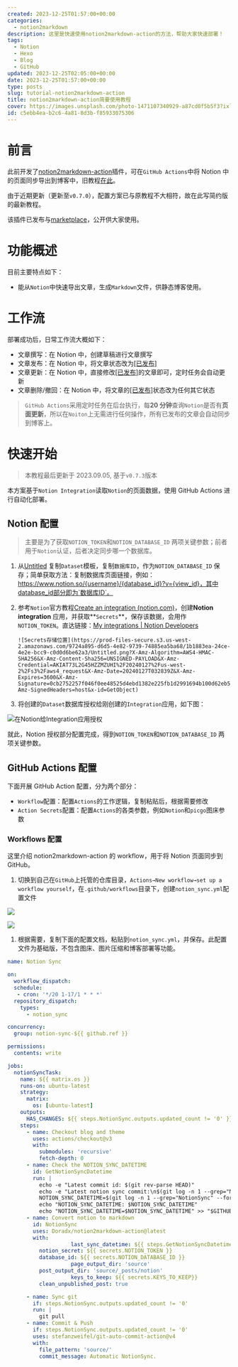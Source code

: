 ```yaml
---
created: 2023-12-25T01:57:00+00:00
categories:
  - notion2markdown
description: 这里是快速使用notion2markdown-action的方法，帮助大家快速部署！
tags:
  - Notion
  - Hexo
  - Blog
  - GitHub
updated: 2023-12-25T02:05:00+00:00
date: 2023-12-25T01:57:00+00:00
type: posts
slug: tutorial-notion2markdown-action
title: notion2markdown-action简要使用教程
cover: https://images.unsplash.com/photo-1471107340929-a87cd0f5b5f3?ixlib=rb-4.0.3&q=85&fm=jpg&crop=entropy&cs=srgb
id: c5ebb4ea-b2c6-4a81-8d3b-f85933075306
---
```


# 前言

此前开发了[notion2markdown-action](https://github.com/Doradx/notion2markdown-action)插件，可在`GitHub Actions`中将 Notion 中的页面同步导出到博客中，旧教程[在此](https://blog.cuger.cn/p/634642fd/)。

由于近期更新（更新至`v0.7.0`），配置方案已与原教程不大相符，故在此写简约版的最新教程。

该插件已发布与[marketplace](https://github.com/marketplace/actions/notion2markdown-action)，公开供大家使用。

# 功能概述

目前主要特点如下：

- 能从`Notion`中快速导出文章，生成`Markdown`文件，供静态博客使用。

# 工作流

部署成功后，日常工作流大概如下：

- 文章撰写：在 Notion 中，创建草稿进行文章撰写
- 文章发布：在 Notion 中，将文章状态改为<u>[已发布]</u>
- 文章更新：在 Notion 中，直接修改<u>[已发布]</u>的文章即可，定时任务会自动更新
- 文章删除/撤回：在 Notion 中，将文章的<u>[已发布]</u>状态改为任何其它状态

> `GitHub Actions`采用定时任务在后台执行，每**20 分钟**查询`Notion`是否有**页面更新**，所以在`Noiton`上无需进行任何操作，所有已发布的文章会自动同步到博客上。

# 快速开始

> 本教程最后更新于 2023.09.05, 基于`v0.7.3`版本

本方案基于`Notion Integration`读取`Notion`的页面数据，使用 GitHub Actions 进行自动化部署。

## Notion 配置

> 主要是为了获取`NOTION_TOKEN`和`NOTION_DATABASE_ID` 两项关键参数；前者用于`Notion`认证，后者决定同步哪一个数据库。

1.  从[Untitled](https://www.notion.so/397943b2d0384e15ba69448900823984) 复制`Dataset`模板，复制`数据库ID`，作为`NOTION_DATABASE_ID` 保存；简单获取方法：复制数据库页面链接，例如：https://www.notion.so/{username}/{database_id}?v={view_id}，其中database_id部分即为`数据库ID`。
2.  参考`Notion`官方教程[Create an integration (notion.com)](https://developers.notion.com/docs/create-a-notion-integration)，创建**Notion integration**
    应用，并获取**`Secrets`**，保存该数据，会用作`NOTION_TOKEN`。直达链接：[My integrations | Notion Developers](https://www.notion.so/my-integrations)

        ![Secrets存储位置](https://prod-files-secure.s3.us-west-2.amazonaws.com/9724a895-d6d5-4e82-9739-74885ea5ba68/1b1883ea-24ce-4e2e-bcc9-c0d0d6be62a3/Untitled.png?X-Amz-Algorithm=AWS4-HMAC-SHA256&X-Amz-Content-Sha256=UNSIGNED-PAYLOAD&X-Amz-Credential=AKIAT73L2G45HZZMZUHI%2F20240127%2Fus-west-2%2Fs3%2Faws4_request&X-Amz-Date=20240127T032839Z&X-Amz-Expires=3600&X-Amz-Signature=0cb2752257f046f0ee48525d4ebd1382e225fb1d2991694b100d62eb59222609&X-Amz-SignedHeaders=host&x-id=GetObject)

3.  将创建的`Dataset`数据库授权给刚创建的`Integration`应用，如下图：

![在Notion给Integration应用授权](https://prod-files-secure.s3.us-west-2.amazonaws.com/9724a895-d6d5-4e82-9739-74885ea5ba68/6d2f3047-beae-41a2-984e-be64b9ddc508/Untitled.png?X-Amz-Algorithm=AWS4-HMAC-SHA256&X-Amz-Content-Sha256=UNSIGNED-PAYLOAD&X-Amz-Credential=AKIAT73L2G45HZZMZUHI%2F20240127%2Fus-west-2%2Fs3%2Faws4_request&X-Amz-Date=20240127T032839Z&X-Amz-Expires=3600&X-Amz-Signature=b258df01ea298e585287d657eac5adcc2d072d7f0a35387d1bd456c6f0a8669f&X-Amz-SignedHeaders=host&x-id=GetObject)

就此，Notion 授权部分配置完成，得到`NOTION_TOKEN`和`NOTION_DATABASE_ID` 两项关键参数。

## GitHub Actions 配置

下面开展 GitHub Action 配置，分为两个部分：

- `Workflow`配置：配置`Actions`的工作逻辑，复制粘贴后，根据需要修改
- `Action Secrets`配置：配置`Actions`的各类参数，例如`Notion`和`picgo`图床参数

### Workflows 配置

这里介绍 notion2markdown-action 的 workflow，用于将 Notion 页面同步到 GitHub。

1. 切换到自己在`GitHub`上托管的仓库目录，`Actions→New workflow→set up a workflow yourself`，在`.github/workflows`目录下，创建`notion_sync.yml`配置文件

![](https://prod-files-secure.s3.us-west-2.amazonaws.com/9724a895-d6d5-4e82-9739-74885ea5ba68/b48514df-cd08-4734-b3bc-0fbb9220f659/Untitled.png?X-Amz-Algorithm=AWS4-HMAC-SHA256&X-Amz-Content-Sha256=UNSIGNED-PAYLOAD&X-Amz-Credential=AKIAT73L2G45HZZMZUHI%2F20240127%2Fus-west-2%2Fs3%2Faws4_request&X-Amz-Date=20240127T032839Z&X-Amz-Expires=3600&X-Amz-Signature=acf6739ffdb40ceab10c02543a1e93b6df524cb4936232779a2a26c242bcc4c6&X-Amz-SignedHeaders=host&x-id=GetObject)

![](https://prod-files-secure.s3.us-west-2.amazonaws.com/9724a895-d6d5-4e82-9739-74885ea5ba68/3d83d3ac-75f2-4a52-b72e-1de3dce56cf5/Untitled.png?X-Amz-Algorithm=AWS4-HMAC-SHA256&X-Amz-Content-Sha256=UNSIGNED-PAYLOAD&X-Amz-Credential=AKIAT73L2G45HZZMZUHI%2F20240127%2Fus-west-2%2Fs3%2Faws4_request&X-Amz-Date=20240127T032839Z&X-Amz-Expires=3600&X-Amz-Signature=3da2f9d2faf2ed2ce64aa34267c6b2c5c4c43b0ffad3facb5a06f0d8cec53567&X-Amz-SignedHeaders=host&x-id=GetObject)

1. 根据需要，复制下面的配置文档，粘贴到`notion_sync.yml`，并保存。此配置文件为基础版，不包含图床、图片压缩和博客部署等功能。

```yaml
name: Notion Sync

on:
  workflow_dispatch:
  schedule:
   - cron: '*/20 1-17/1 * * *'
  repository_dispatch:
    types:
      - notion_sync

concurrency:
  group: notion-sync-${{ github.ref }}

permissions:
  contents: write

jobs:
  notionSyncTask:
    name: ${{ matrix.os }}
    runs-on: ubuntu-latest
    strategy:
      matrix:
        os: [ubuntu-latest]
    outputs:
      HAS_CHANGES: ${{ steps.NotionSync.outputs.updated_count != '0' }}
    steps:
      - name: Checkout blog and theme
        uses: actions/checkout@v3
        with:
          submodules: 'recursive'
          fetch-depth: 0
      - name: Check the NOTION_SYNC_DATETIME
        id: GetNotionSyncDatetime
        run: |
          echo -e "Latest commit id: $(git rev-parse HEAD)"
          echo -e "Latest notion sync commit:\n$(git log -n 1 --grep="NotionSync")"
          NOTION_SYNC_DATETIME=$(git log -n 1 --grep="NotionSync" --format="%aI")
          echo "NOTION_SYNC_DATETIME: $NOTION_SYNC_DATETIME"
          echo "NOTION_SYNC_DATETIME=$NOTION_SYNC_DATETIME" >> "$GITHUB_OUTPUT"
      - name: Convert notion to markdown
        id: NotionSync
        uses: Doradx/notion2markdown-action@latest
        with:
					last_sync_datetime: ${{ steps.GetNotionSyncDatetime.outputs.NOTION_SYNC_DATETIME }}
          notion_secret: ${{ secrets.NOTION_TOKEN }}
          database_id: ${{ secrets.NOTION_DATABASE_ID }}
					page_output_dir: 'source'
          post_output_dir: 'source/_posts/notion'
					keys_to_keep: ${{ secrets.KEYS_TO_KEEP}}
          clean_unpublished_post: true

      - name: Sync git
        if: steps.NotionSync.outputs.updated_count != '0'
        run: |
          git pull
      - name: Commit & Push
        if: steps.NotionSync.outputs.updated_count != '0'
        uses: stefanzweifel/git-auto-commit-action@v4
        with:
          file_pattern: 'source/'
          commit_message: Automatic NotionSync.
```
